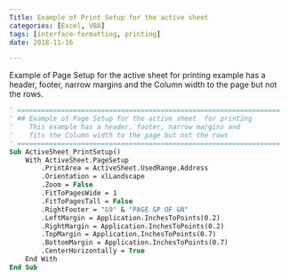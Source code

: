 ```yaml
---
Title: Example of Print Setup for the active sheet
categories: [Excel, VBA]
tags: [interface-formatting, printing]
date: 2018-11-16

---
```

Example of Page Setup for the active sheet for printing example has a header, footer, narrow margins and the Column width to the page but not the rows.

```vb
' ==================================================================
' ## Example of Page Setup for the active sheet  for printing
'	 This example has a header, footer, narrow margins and
'	 fits the Column width to the page but not the rows
' ==================================================================
Sub ActiveSheet_PrintSetup()
	With ActiveSheet.PageSetup
		.PrintArea = ActiveSheet.UsedRange.Address
		.Orientation = xlLandscape
		.Zoom = False
		.FitToPagesWide = 1
		.FitToPagesTall = False
		.RightFooter = "&9" & "PAGE &P OF &N"
		.LeftMargin = Application.InchesToPoints(0.2)
		.RightMargin = Application.InchesToPoints(0.2)
		.TopMargin = Application.InchesToPoints(0.7)
		.BottomMargin = Application.InchesToPoints(0.7)
		.CenterHorizontally = True
	End With
End Sub
```
